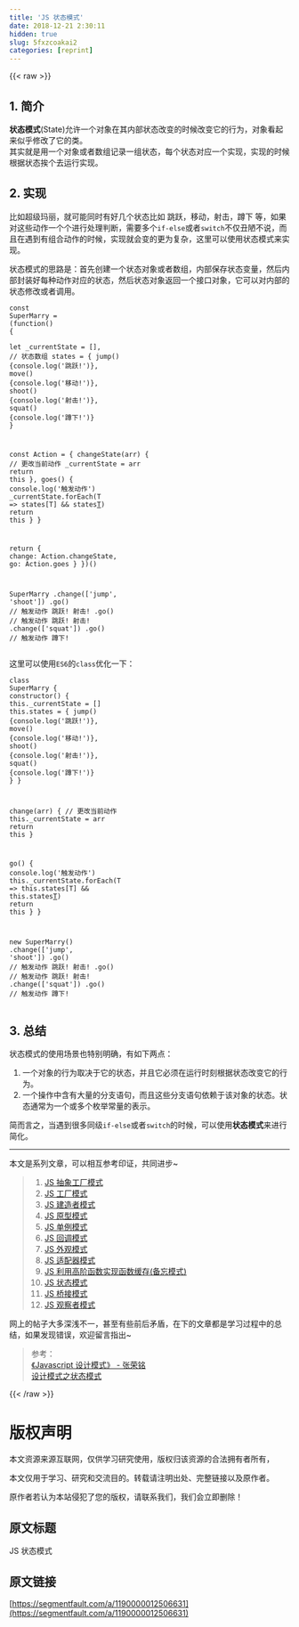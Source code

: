 ```yaml
---
title: 'JS 状态模式' 
date: 2018-12-21 2:30:11
hidden: true
slug: 5fxzcoakai2
categories: [reprint]
---
```


{{< raw >}}

                    
<h2 id="articleHeader0">1. 简介</h2>
<p><strong>状态模式</strong>(State)允许一个对象在其内部状态改变的时候改变它的行为，对象看起来似乎修改了它的类。<br>其实就是用一个对象或者数组记录一组状态，每个状态对应一个实现，实现的时候根据状态挨个去运行实现。</p>
<h2 id="articleHeader1">2. 实现</h2>
<p>比如超级玛丽，就可能同时有好几个状态比如 跳跃，移动，射击，蹲下 等，如果对这些动作一个个进行处理判断，需要多个<code>if-else</code>或者<code>switch</code>不仅丑陋不说，而且在遇到有组合动作的时候，实现就会变的更为复杂，这里可以使用状态模式来实现。</p>
<p>状态模式的思路是：首先创建一个状态对象或者数组，内部保存状态变量，然后内部封装好每种动作对应的状态，然后状态对象返回一个接口对象，它可以对内部的状态修改或者调用。</p>
<div class="widget-codetool" style="display:none;">
      <div class="widget-codetool--inner">
      <span class="selectCode code-tool" data-toggle="tooltip" data-placement="top" title="" data-original-title="全选"></span>
      <span type="button" class="copyCode code-tool" data-toggle="tooltip" data-placement="top" data-clipboard-text="const SuperMarry = (function() {    
  let _currentState = [],        // 状态数组
      states = {
        jump() {console.log('跳跃!')},
        move() {console.log('移动!')},
        shoot() {console.log('射击!')},
        squat() {console.log('蹲下!')}
      }
  
  const Action = {
    changeState(arr) {  // 更改当前动作
      _currentState = arr
      return this
    },
    goes() {
      console.log('触发动作')
      _currentState.forEach(T => states[T] &amp;&amp; states[T]())
      return this
    }
  }
  
  return {
    change: Action.changeState,
    go: Action.goes
  }
})()

SuperMarry
    .change(['jump', 'shoot'])
    .go()                    // 触发动作  跳跃!  射击!
    .go()                    // 触发动作  跳跃!  射击!
    .change(['squat'])
    .go()                    // 触发动作  蹲下!" title="" data-original-title="复制"></span>
      <span type="button" class="saveToNote code-tool" data-toggle="tooltip" data-placement="top" title="" data-original-title="放进笔记"></span>
      </div>
      </div><pre class="javascript hljs"><code class="js"><span class="hljs-keyword">const</span> SuperMarry = (<span class="hljs-function"><span class="hljs-keyword">function</span>(<span class="hljs-params"></span>) </span>{    
  <span class="hljs-keyword">let</span> _currentState = [],        <span class="hljs-comment">// 状态数组</span>
      states = {
        jump() {<span class="hljs-built_in">console</span>.log(<span class="hljs-string">'跳跃!'</span>)},
        move() {<span class="hljs-built_in">console</span>.log(<span class="hljs-string">'移动!'</span>)},
        shoot() {<span class="hljs-built_in">console</span>.log(<span class="hljs-string">'射击!'</span>)},
        squat() {<span class="hljs-built_in">console</span>.log(<span class="hljs-string">'蹲下!'</span>)}
      }
  
  <span class="hljs-keyword">const</span> Action = {
    changeState(arr) {  <span class="hljs-comment">// 更改当前动作</span>
      _currentState = arr
      <span class="hljs-keyword">return</span> <span class="hljs-keyword">this</span>
    },
    goes() {
      <span class="hljs-built_in">console</span>.log(<span class="hljs-string">'触发动作'</span>)
      _currentState.forEach(<span class="hljs-function"><span class="hljs-params">T</span> =&gt;</span> states[T] &amp;&amp; states[T]())
      <span class="hljs-keyword">return</span> <span class="hljs-keyword">this</span>
    }
  }
  
  <span class="hljs-keyword">return</span> {
    <span class="hljs-attr">change</span>: Action.changeState,
    <span class="hljs-attr">go</span>: Action.goes
  }
})()

SuperMarry
    .change([<span class="hljs-string">'jump'</span>, <span class="hljs-string">'shoot'</span>])
    .go()                    <span class="hljs-comment">// 触发动作  跳跃!  射击!</span>
    .go()                    <span class="hljs-comment">// 触发动作  跳跃!  射击!</span>
    .change([<span class="hljs-string">'squat'</span>])
    .go()                    <span class="hljs-comment">// 触发动作  蹲下!</span></code></pre>
<p>这里可以使用<code>ES6</code>的<code>class</code>优化一下：</p>
<div class="widget-codetool" style="display:none;">
      <div class="widget-codetool--inner">
      <span class="selectCode code-tool" data-toggle="tooltip" data-placement="top" title="" data-original-title="全选"></span>
      <span type="button" class="copyCode code-tool" data-toggle="tooltip" data-placement="top" data-clipboard-text="class SuperMarry {
  constructor() {
    this._currentState = []
    this.states = {
      jump() {console.log('跳跃!')},
      move() {console.log('移动!')},
      shoot() {console.log('射击!')},
      squat() {console.log('蹲下!')}
    }
  }
  
  change(arr) {  // 更改当前动作
    this._currentState = arr
    return this
  }
  
  go() {
    console.log('触发动作')
    this._currentState.forEach(T => this.states[T] &amp;&amp; this.states[T]())
    return this
  }
}

new SuperMarry()
    .change(['jump', 'shoot'])
    .go()                    // 触发动作  跳跃!  射击!
    .go()                    // 触发动作  跳跃!  射击!
    .change(['squat'])
    .go()                    // 触发动作  蹲下!" title="" data-original-title="复制"></span>
      <span type="button" class="saveToNote code-tool" data-toggle="tooltip" data-placement="top" title="" data-original-title="放进笔记"></span>
      </div>
      </div><pre class="javascript hljs"><code class="js"><span class="hljs-class"><span class="hljs-keyword">class</span> <span class="hljs-title">SuperMarry</span> </span>{
  <span class="hljs-keyword">constructor</span>() {
    <span class="hljs-keyword">this</span>._currentState = []
    <span class="hljs-keyword">this</span>.states = {
      jump() {<span class="hljs-built_in">console</span>.log(<span class="hljs-string">'跳跃!'</span>)},
      move() {<span class="hljs-built_in">console</span>.log(<span class="hljs-string">'移动!'</span>)},
      shoot() {<span class="hljs-built_in">console</span>.log(<span class="hljs-string">'射击!'</span>)},
      squat() {<span class="hljs-built_in">console</span>.log(<span class="hljs-string">'蹲下!'</span>)}
    }
  }
  
  change(arr) {  <span class="hljs-comment">// 更改当前动作</span>
    <span class="hljs-keyword">this</span>._currentState = arr
    <span class="hljs-keyword">return</span> <span class="hljs-keyword">this</span>
  }
  
  go() {
    <span class="hljs-built_in">console</span>.log(<span class="hljs-string">'触发动作'</span>)
    <span class="hljs-keyword">this</span>._currentState.forEach(<span class="hljs-function"><span class="hljs-params">T</span> =&gt;</span> <span class="hljs-keyword">this</span>.states[T] &amp;&amp; <span class="hljs-keyword">this</span>.states[T]())
    <span class="hljs-keyword">return</span> <span class="hljs-keyword">this</span>
  }
}

<span class="hljs-keyword">new</span> SuperMarry()
    .change([<span class="hljs-string">'jump'</span>, <span class="hljs-string">'shoot'</span>])
    .go()                    <span class="hljs-comment">// 触发动作  跳跃!  射击!</span>
    .go()                    <span class="hljs-comment">// 触发动作  跳跃!  射击!</span>
    .change([<span class="hljs-string">'squat'</span>])
    .go()                    <span class="hljs-comment">// 触发动作  蹲下!</span></code></pre>
<h2 id="articleHeader2">3. 总结</h2>
<p>状态模式的使用场景也特别明确，有如下两点：</p>
<ol>
<li>一个对象的行为取决于它的状态，并且它必须在运行时刻根据状态改变它的行为。</li>
<li>一个操作中含有大量的分支语句，而且这些分支语句依赖于该对象的状态。状态通常为一个或多个枚举常量的表示。</li>
</ol>
<p>简而言之，当遇到很多同级<code>if-else</code>或者<code>switch</code>的时候，可以使用<strong>状态模式</strong>来进行简化。</p>
<hr>
<p>本文是系列文章，可以相互参考印证，共同进步~</p>
<blockquote><ol>
<li><a href="https://segmentfault.com/a/1190000012422055">JS 抽象工厂模式</a></li>
<li><a href="https://segmentfault.com/a/1190000012422198" target="_blank">JS 工厂模式</a></li>
<li><a href="https://segmentfault.com/a/1190000012426841">JS 建造者模式</a></li>
<li><a href="https://segmentfault.com/a/1190000012427846" target="_blank">JS 原型模式</a></li>
<li><a href="https://segmentfault.com/a/1190000012430741">JS 单例模式</a></li>
<li><a href="https://segmentfault.com/a/1190000012430840" target="_blank">JS 回调模式</a></li>
<li><a href="https://segmentfault.com/a/1190000012431621">JS 外观模式</a></li>
<li><a href="https://segmentfault.com/a/1190000012436538" target="_blank">JS 适配器模式</a></li>
<li><a href="https://segmentfault.com/a/1190000012505900">JS 利用高阶函数实现函数缓存(备忘模式)</a></li>
<li><a href="https://segmentfault.com/a/1190000012506631" target="_blank">JS 状态模式</a></li>
<li><a href="https://segmentfault.com/a/1190000012547750">JS 桥接模式</a></li>
<li><a href="https://segmentfault.com/a/1190000012547812" target="_blank">JS 观察者模式</a></li>
</ol></blockquote>
<p>网上的帖子大多深浅不一，甚至有些前后矛盾，在下的文章都是学习过程中的总结，如果发现错误，欢迎留言指出~</p>
<blockquote>参考：<br><a href="https://book.douban.com/subject/26589719/" rel="nofollow noreferrer" target="_blank">《Javascript 设计模式》 - 张荣铭</a><br><a href="http://www.cnblogs.com/TomXu/archive/2012/04/18/2437099.html" rel="nofollow noreferrer" target="_blank">设计模式之状态模式</a>
</blockquote>

                
{{< /raw >}}

# 版权声明
本文资源来源互联网，仅供学习研究使用，版权归该资源的合法拥有者所有，

本文仅用于学习、研究和交流目的。转载请注明出处、完整链接以及原作者。

原作者若认为本站侵犯了您的版权，请联系我们，我们会立即删除！

## 原文标题
JS 状态模式

## 原文链接
[https://segmentfault.com/a/1190000012506631](https://segmentfault.com/a/1190000012506631)

